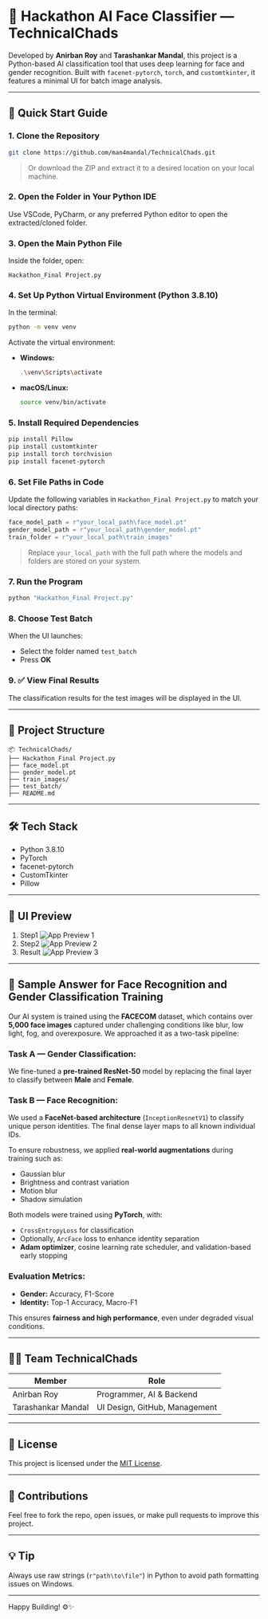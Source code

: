 # 🧠 Hackathon AI Face Classifier — TechnicalChads

Developed by **Anirban Roy** and **Tarashankar Mandal**, this project is a Python-based AI classification tool that uses deep learning for face and gender recognition. Built with `facenet-pytorch`, `torch`, and `customtkinter`, it features a minimal UI for batch image analysis.

---

## 🚀 Quick Start Guide

### 1. Clone the Repository
```bash
git clone https://github.com/man4mandal/TechnicalChads.git
```

> Or download the ZIP and extract it to a desired location on your local machine.

### 2. Open the Folder in Your Python IDE

Use VSCode, PyCharm, or any preferred Python editor to open the extracted/cloned folder.

### 3. Open the Main Python File

Inside the folder, open:

```
Hackathon_Final Project.py
```

### 4. Set Up Python Virtual Environment (Python 3.8.10)

In the terminal:
```bash
python -m venv venv
```

Activate the virtual environment:

- **Windows:**
  ```bash
  .\venv\Scripts\activate
  ```
- **macOS/Linux:**
  ```bash
  source venv/bin/activate
  ```

### 5. Install Required Dependencies

```bash
pip install Pillow
pip install customtkinter
pip install torch torchvision
pip install facenet-pytorch
```

### 6. Set File Paths in Code

Update the following variables in `Hackathon_Final Project.py` to match your local directory paths:

```python
face_model_path = r"your_local_path\face_model.pt"
gender_model_path = r"your_local_path\gender_model.pt"
train_folder = r"your_local_path\train_images"
```

> Replace `your_local_path` with the full path where the models and folders are stored on your system.

### 7. Run the Program

```bash
python "Hackathon_Final Project.py"
```

### 8. Choose Test Batch

When the UI launches:

- Select the folder named `test_batch`
- Press **OK**

### 9. ✅ View Final Results

The classification results for the test images will be displayed in the UI.

---

## 📁 Project Structure

```
📦 TechnicalChads/
├── Hackathon_Final Project.py
├── face_model.pt
├── gender_model.pt
├── train_images/
├── test_batch/
├── README.md
```

---

## 🛠 Tech Stack

- Python 3.8.10
- PyTorch
- facenet-pytorch
- CustomTkinter
- Pillow

---

## 📸 UI Preview

1. Step1
![App Preview 1](UI1.png)
2. Step2
![App Preview 2](UI2.png)
3. Result
![App Preview 3](UI3.png)

---

## 🎯 Sample Answer for Face Recognition and Gender Classification Training

Our AI system is trained using the **FACECOM** dataset, which contains over **5,000 face images** captured under challenging conditions like blur, low light, fog, and overexposure. We approached it as a two-task pipeline:

### Task A — Gender Classification:
We fine-tuned a **pre-trained ResNet-50** model by replacing the final layer to classify between **Male** and **Female**.

### Task B — Face Recognition:
We used a **FaceNet-based architecture** (`InceptionResnetV1`) to classify unique person identities. The final dense layer maps to all known individual IDs.

To ensure robustness, we applied **real-world augmentations** during training such as:

- Gaussian blur  
- Brightness and contrast variation  
- Motion blur  
- Shadow simulation  

Both models were trained using **PyTorch**, with:

- `CrossEntropyLoss` for classification  
- Optionally, `ArcFace` loss to enhance identity separation  
- **Adam optimizer**, cosine learning rate scheduler, and validation-based early stopping  

### Evaluation Metrics:
- **Gender:** Accuracy, F1-Score  
- **Identity:** Top-1 Accuracy, Macro-F1  

This ensures **fairness and high performance**, even under degraded visual conditions.

---

## 👨‍💻 Team TechnicalChads

| Member              | Role                          |
|---------------------|-------------------------------|
| Anirban Roy         | Programmer, AI & Backend       |
| Tarashankar Mandal  | UI Design, GitHub, Management  |

---

## 📄 License

This project is licensed under the [MIT License](LICENSE).

---

## 🤝 Contributions

Feel free to fork the repo, open issues, or make pull requests to improve this project.

---

## 💡 Tip

Always use raw strings (`r"path\to\file"`) in Python to avoid path formatting issues on Windows.

---

Happy Building! ⚙️✨

